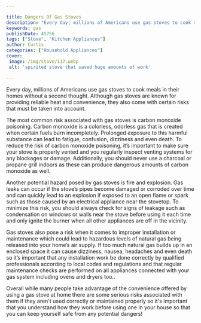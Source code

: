 ```yaml
---

title: Dangers Of Gas Stoves
description: "Every day, millions of Americans use gas stoves to cook meals in their homes without a second thought. Although gas stoves are kno...read now to learn more"
keywords: gas
publishDate: 45756
tags: ["Stove", "Kitchen Appliances"]
author: Curtis
categories: ["Household Appliances"]
cover: 
 image: /img/stove/117.webp
 alt: 'spirited stove that saved huge amounts of work'

---
```


Every day, millions of Americans use gas stoves to cook meals in their homes without a second thought. Although gas stoves are known for providing reliable heat and convenience, they also come with certain risks that must be taken into account. 

The most common risk associated with gas stoves is carbon monoxide poisoning. Carbon monoxide is a colorless, odorless gas that is created when certain fuels burn incompletely. Prolonged exposure to this harmful substance can lead to fatigue, confusion, dizziness and even death. To reduce the risk of carbon monoxide poisoning, it’s important to make sure your stove is properly vented and you regularly inspect venting systems for any blockages or damage. Additionally, you should never use a charcoal or propane grill indoors as these can produce dangerous amounts of carbon monoxide as well. 

Another potential hazard posed by gas stoves is fire and explosion. Gas leaks can occur if the stove’s pipes become damaged or corroded over time and can quickly lead to an explosion if exposed to an open flame or spark such as those caused by an electrical appliance near the stovetop. To minimize this risk, you should always check for signs of leakage such as condensation on windows or walls near the stove before using it each time and only ignite the burner when all other appliances are off in the vicinity. 

Gas stoves also pose a risk when it comes to improper installation or maintenance which could lead to hazardous levels of natural gas being released into your home’s air supply. If too much natural gas builds up in an enclosed space it can cause dizziness, nausea, headaches and even death so it’s important that any installation work be done correctly by qualified professionals according to local codes and regulations and that regular maintenance checks are performed on all appliances connected with your gas system including ovens and dryers too.. 

Overall while many people take advantage of the convenience offered by using a gas stove at home there are some serious risks associated with them if they aren't used correctly or maintained properly so it's important that you understand how they work before using one in your house so that you can keep yourself safe from any potential dangers!

